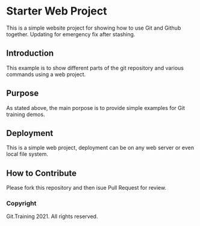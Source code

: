 # Starter Web Project

This is a simple website project for 
showing how to use Git and Github together. Updating for emergency fix after stashing. 

## Introduction
This example is to show different parts of the
git repository and various commands
using a web project.
## Purpose

As stated above, the main porpose is to provide 
simple examples for Git training 
demos.

## Deployment
This is a simple web project, deployment 
can be on any web server or even local 
file system.
## How to Contribute
Please fork this repository and then isue Pull Request 
for review.
### Copyright
Git.Training 2021. All rights reserved.
